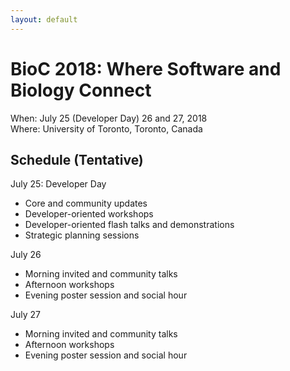 ```yaml
---
layout: default
---
```

# BioC 2018: Where Software and Biology Connect

When: July 25 (Developer Day) 26 and 27, 2018 <br />
Where: University of Toronto, Toronto, Canada

## Schedule (Tentative)

July 25: Developer Day

- Core and community updates
- Developer-oriented workshops
- Developer-oriented flash talks and demonstrations
- Strategic planning sessions

July 26

- Morning invited and community talks
- Afternoon workshops
- Evening poster session and social hour

July 27

- Morning invited and community talks
- Afternoon workshops
- Evening poster session and social hour
